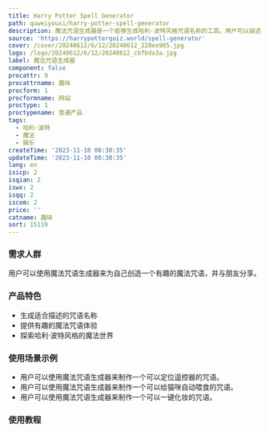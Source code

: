 ```yaml
---
title: Harry Potter Spell Generator
path: quweiyouxi/harry-potter-spell-generator
description: 魔法咒语生成器是一个能够生成哈利·波特风格咒语名称的工具。用户可以描述一个不存在的咒语，并生成一个适合的名称。通过这个工具，用户可以体验到制造魔法的乐趣。
source: 'https://harrypotterquiz.world/spell-generator'
cover: /cover/20240612/6/12/20240612_228ee985.jpg
logo: /logo/20240612/6/12/20240612_cbfbda3a.jpg
label: 魔法咒语生成器
component: false
procattr: 9
procattrname: 趣味
procform: 1
procformname: 网站
proctype: 1
proctypename: 普通产品
tags:
  - 哈利·波特
  - 魔法
  - 娱乐
createTime: '2023-11-10 08:30:35'
updateTime: '2023-11-10 08:30:35'
lang: en
isicp: 2
isqian: 2
iswx: 2
isqq: 2
iscom: 2
price: ''
catname: 趣味
sort: 15119
---
```




### 需求人群
用户可以使用魔法咒语生成器来为自己创造一个有趣的魔法咒语，并与朋友分享。

### 产品特色
- 生成适合描述的咒语名称
- 提供有趣的魔法咒语体验
- 探索哈利·波特风格的魔法世界

### 使用场景示例
- 用户可以使用魔法咒语生成器来制作一个可以定位遥控器的咒语。
- 用户可以使用魔法咒语生成器来制作一个可以给猫咪自动喂食的咒语。
- 用户可以使用魔法咒语生成器来制作一个可以一键化妆的咒语。

### 使用教程


  
